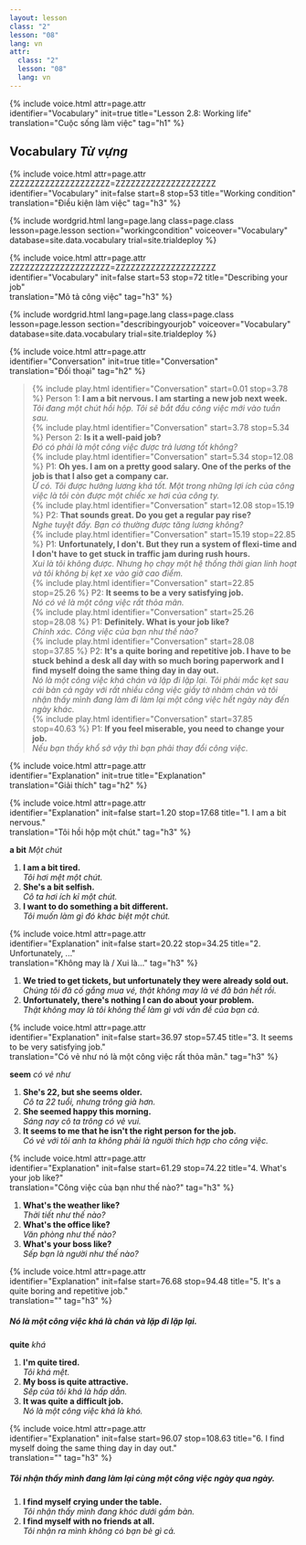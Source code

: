 ```yaml
---
layout: lesson
class: "2"
lesson: "08"
lang: vn
attr:
  class: "2"
  lesson: "08"
  lang: vn
---
```


{%  include voice.html attr=page.attr  
	identifier="Vocabulary"  init=true
	title="Lesson 2.8: Working life"        
	translation="Cuộc sống làm việc"
    tag="h1" %}

## Vocabulary   *Từ vựng*

{%  include voice.html attr=page.attr    ZZZZZZZZZZZZZZZZZZZZ=ZZZZZZZZZZZZZZZZZZZZ
	identifier="Vocabulary"  init=false start=8 stop=53
	title="Working condition"        
	translation="Điều kiện làm việc"
    tag="h3" %}

{% include wordgrid.html lang=page.lang
		class=page.class 
		lesson=page.lesson 
		section="workingcondition"
		voiceover="Vocabulary"
		database=site.data.vocabulary 
		trial=site.trialdeploy %}


{%  include voice.html attr=page.attr    ZZZZZZZZZZZZZZZZZZZZ=ZZZZZZZZZZZZZZZZZZZZ
	identifier="Vocabulary"  init=false start=53 stop=72
	title="Describing your job"        
	translation="Mô tả công việc"
    tag="h3" %}

{% include wordgrid.html lang=page.lang
		class=page.class 
		lesson=page.lesson 
		section="describingyourjob"
		voiceover="Vocabulary"
		database=site.data.vocabulary 
		trial=site.trialdeploy %}

{%  include voice.html attr=page.attr  
	identifier="Conversation"  init=true
	title="Conversation"        
	translation="Đối thoại"
    tag="h2" %}

> {% include play.html identifier="Conversation" start=0.01 stop=3.78 %} Person 1: **I am a bit nervous. I am starting a new job next week.**  
*Tôi đang một chút hồi hộp. Tôi sẽ bắt đầu công việc mới vào tuần sau.*    
> {% include play.html identifier="Conversation" start=3.78 stop=5.34 %} Person 2: **Is it a well-paid job?**  
*Đó có phải là một công việc được trả lương tốt không?*    
> {% include play.html identifier="Conversation" start=5.34 stop=12.08 %} P1: **Oh yes. I am on a pretty good salary. One of the perks of the job is that I also get a company car.**  
*Ừ có. Tôi được hưởng lương khá tốt. Một trong những lợi ích của công việc là tôi còn được một chiếc xe hơi của công ty.*    
> {% include play.html identifier="Conversation" start=12.08 stop=15.19 %} P2: **That sounds great. Do you get a regular pay rise?**  
*Nghe tuyệt đấy. Bạn có thường được tăng lương không?*     
> {% include play.html identifier="Conversation" start=15.19 stop=22.85 %} P1: **Unfortunately, I don't. But they run a system of flexi-time and I don't have to get stuck in traffic jam during rush hours.**   
*Xui là tôi không được. Nhưng họ chạy một hệ thống thời gian linh hoạt và tôi không bị kẹt xe vào giờ cao điểm.*     
> {% include play.html identifier="Conversation" start=22.85 stop=25.26 %} P2: **It seems to be a very satisfying job.**  
*Nó có vẻ là một công việc rất thỏa mãn.*     
> {% include play.html identifier="Conversation" start=25.26 stop=28.08 %} P1: **Definitely. What is your job like?**  
*Chính xác. Công việc của bạn như thế nào?*    
> {% include play.html identifier="Conversation" start=28.08 stop=37.85 %} P2: **It's a quite boring and repetitive job. I have to be stuck behind a desk all day with so much boring paperwork and I find myself doing the same thing day in day out.**  
*Nó là một công việc khá chán và lặp đi lặp lại. Tôi phải mắc kẹt sau cái bàn cả ngày với rất nhiều công việc giấy tờ nhàm chán và tôi nhận thấy mình đang làm đi làm lại một công việc hết ngày này đến ngày khác.*     
> {% include play.html identifier="Conversation" start=37.85 stop=40.63 %} P1: **If you feel miserable, you need to change your job.**  
*Nếu bạn thấy khổ sở vậy thì bạn phải thay đổi công việc.*    
  
{%  include voice.html attr=page.attr  
	identifier="Explanation"  init=true
	title="Explanation"        
	translation="Giải thích"
    tag="h2" %}

{%  include voice.html attr=page.attr  
	identifier="Explanation"  init=false start=1.20 stop=17.68
	title="1. I am a bit nervous."        
	translation="Tôi hồi hộp một chút."
    tag="h3" %}

**a bit**     *Một chút*

1. **I am a bit tired.**  
*Tôi hơi mệt một chút.*   
2. **She's a bit selfish.**  
*Cô ta hơi ích kỉ một chút.*   
3. **I want to do something a bit different.**  
*Tôi muốn làm gì đó khác biệt một chút.*   

{%  include voice.html attr=page.attr  
	identifier="Explanation"  init=false start=20.22 stop=34.25
	title="2. Unfortunately, ..."        
	translation="Không may là / Xui là..."
    tag="h3" %}

1. **We tried to get tickets, but unfortunately they were already sold out.**  
*Chúng tôi đã cố gắng mua vé, thật không may là vé đã bán hết rồi.*   
2. **Unfortunately, there's nothing I can do about your problem.**  
*Thật không may là tôi không thể làm gì với vấn đề của bạn cả.*  

{%  include voice.html attr=page.attr  
	identifier="Explanation"  init=false start=36.97 stop=57.45
	title="3. It seems to be very satisfying job."        
	translation="Có vẻ như nó là một công việc rất thỏa mãn."
    tag="h3" %}

**seem**     *có vẻ như*

1. **She's 22, but she seems older.**  
*Cô ta 22 tuổi, nhưng trông già hơn.*  
2. **She seemed happy this morning.**   
*Sáng nay cô ta trông có vẻ vui.*   
3. **It seems to me that he isn't the right person for the job.**  
*Có vẻ với tôi anh ta không phải là người thích hợp cho công việc.*    

{%  include voice.html attr=page.attr  
	identifier="Explanation"  init=false start=61.29 stop=74.22
	title="4. What's your job like?"        
	translation="Công việc của bạn như thế nào?"
    tag="h3" %}

1. **What's the weather like?**  
*Thời tiết như thế nào?*  
2. **What's the office like?**  
*Văn phòng như thế nào?*  
3. **What's your boss like?**  
*Sếp bạn là người như thế nào?*   

{%  include voice.html attr=page.attr  
	identifier="Explanation"  init=false start=76.68 stop=94.48
	title="5. It's a quite boring and repetitive job."        
	translation=""
    tag="h3" %}
##### *Nó là một công việc khá là chán và lặp đi lặp lại.*
**quite**     *khá*

1. **I'm quite tired.**  
*Tôi khá mệt.*  
2. **My boss is quite attractive.**  
*Sếp của tôi khá là hấp dẫn.*  
3. **It was quite a difficult job.**  
*Nó là một công việc khá là khó.*  

{%  include voice.html attr=page.attr  
	identifier="Explanation"  init=false start=96.07 stop=108.63
	title="6. I find myself doing the same thing day in day out."        
	translation=""
    tag="h3" %}
##### *Tôi nhận thấy mình đang làm lại cùng một công việc ngày qua ngày.*
1. **I find myself crying under the table.**  
*Tôi nhận thấy mình đang khóc dưới gầm bàn.*   
2. **I find myself with no friends at all.**  
*Tôi nhận ra mình không có bạn bè gì cả.*  
